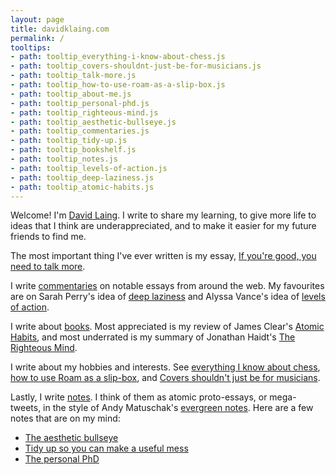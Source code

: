 ```yaml
---
layout: page
title: davidklaing.com
permalink: /
tooltips: 
- path: tooltip_everything-i-know-about-chess.js
- path: tooltip_covers-shouldnt-just-be-for-musicians.js
- path: tooltip_talk-more.js
- path: tooltip_how-to-use-roam-as-a-slip-box.js
- path: tooltip_about-me.js
- path: tooltip_personal-phd.js
- path: tooltip_righteous-mind.js
- path: tooltip_aesthetic-bullseye.js
- path: tooltip_commentaries.js
- path: tooltip_tidy-up.js
- path: tooltip_bookshelf.js
- path: tooltip_notes.js
- path: tooltip_levels-of-action.js
- path: tooltip_deep-laziness.js
- path: tooltip_atomic-habits.js
---
```


Welcome! I'm <a id="about-me" class="internal-link" href="/about-me/">David Laing</a>. I write to share my learning, to give more life to ideas that I think are underappreciated, and to make it easier for my future friends to find me.

The most important thing I've ever written is my essay, <a id="talk-more" class="internal-link" href="/talk-more/">If you're good, you need to talk more</a>.

I write <a id="commentaries" class="internal-link" href="/commentaries/">commentaries</a> on notable essays from around the web. My favourites are on Sarah Perry's idea of <a id="deep-laziness" class="internal-link" href="/deep-laziness/">deep laziness</a> and Alyssa Vance's idea of <a id="levels-of-action" class="internal-link" href="/levels-of-action/">levels of action</a>.

I write about <a id="bookshelf" class="internal-link" href="/bookshelf/">books</a>. Most appreciated is my review of James Clear's <a id="atomic-habits" class="internal-link" href="/atomic-habits/">Atomic Habits</a>, and most underrated is my summary of Jonathan Haidt's <a id="righteous-mind" class="internal-link" href="/righteous-mind/">The Righteous Mind</a>.

I write about my hobbies and interests. See <a id="everything-i-know-about-chess" class="internal-link" href="/everything-i-know-about-chess/">everything I know about chess</a>, <a id="how-to-use-roam-as-a-slip-box" class="internal-link" href="/how-to-use-roam-as-a-slip-box/">how to use Roam as a slip-box</a>, and <a id="covers-shouldnt-just-be-for-musicians" class="internal-link" href="/covers-shouldnt-just-be-for-musicians/">Covers shouldn't just be for musicians</a>.

Lastly, I write <a id="notes" class="internal-link" href="/notes/">notes</a>. I think of them as atomic proto-essays, or mega-tweets, in the style of Andy Matuschak's <a class="external-link" href="https://notes.andymatuschak.org/z4SDCZQeRo4xFEQ8H4qrSqd68ucpgE6LU155C">evergreen notes</a>. Here are a few notes that are on my mind:

* <a id="aesthetic-bullseye" class="internal-link" href="/aesthetic-bullseye/">The aesthetic bullseye</a>
* <a id="tidy-up" class="internal-link" href="/tidy-up/">Tidy up so you can make a useful mess</a>
* <a id="personal-phd" class="internal-link" href="/personal-phd/">The personal PhD</a>
